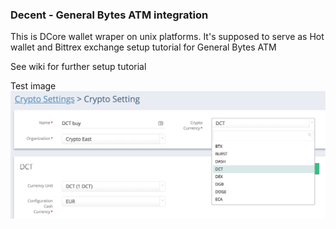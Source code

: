 ### Decent - General Bytes ATM integration

This is DCore wallet wraper on unix platforms. 
It's supposed to serve as Hot wallet and Bittrex exchange setup tutorial for General Bytes ATM

See wiki for further setup tutorial

Test image
![TEST](/images/image1.png)
